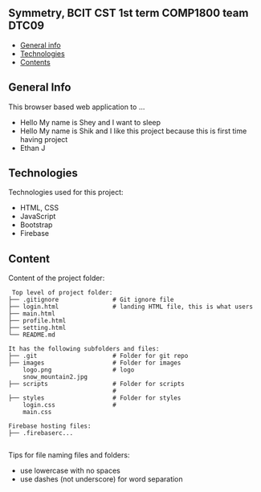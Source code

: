 ## Symmetry, BCIT CST 1st term COMP1800 team DTC09

* [General info](#general-info)
* [Technologies](#technologies)
* [Contents](#content)

## General Info
This browser based web application to ...
* Hello My name is Shey and I want to sleep
* Hello My name is Shik and I like this project because this is first time having project
* Ethan J
	
## Technologies
Technologies used for this project:
* HTML, CSS
* JavaScript
* Bootstrap 
* Firebase
	
## Content
Content of the project folder:

```
 Top level of project folder: 
├── .gitignore               # Git ignore file
├── login.html               # landing HTML file, this is what users ├── main.html  
├── profile.html
├── setting.html    
└── README.md

It has the following subfolders and files:
├── .git                     # Folder for git repo
├── images                   # Folder for images
    logo.png                 # logo
    snow_mountain2.jpg  
├── scripts                  # Folder for scripts
                             # 
├── styles                   # Folder for styles
    login.css                # 
    main.css

Firebase hosting files: 
├── .firebaserc...


```

Tips for file naming files and folders:
* use lowercase with no spaces
* use dashes (not underscore) for word separation

